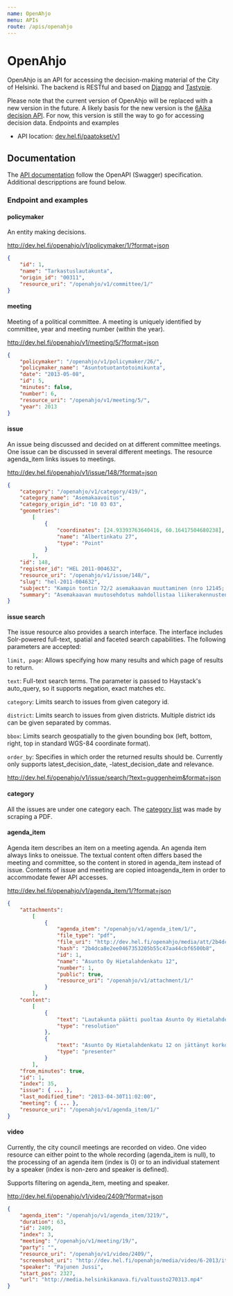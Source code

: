 ```yaml
---
name: OpenAhjo
menu: APIs
route: /apis/openahjo
---
```



# OpenAhjo

OpenAhjo is an API for accessing the decision-making material of the City of Helsinki. The backend is RESTful and based on [Django](https://www.djangoproject.com/) and [Tastypie](http://tastypieapi.org/).

Please note that the current version of OpenAhjo will be replaced with a new version in the future. A likely basis for the new version is the [6Aika decision API](https://github.com/6aika/api-paatos). For now, this version is still the way to go for accessing decision data.
Endpoints and examples

* API location: [dev.hel.fi/paatokset/v1](https://dev.hel.fi/paatokset/v1)

## Documentation

The [API documentation](https://dev.hel.fi/paatokset/doc/) follow the OpenAPI (Swagger) specification. Additional descripptions are found below.

### Endpoint and examples

#### policymaker

An entity making decisions.

http://dev.hel.fi/openahjo/v1/policymaker/1/?format=json

```json
{ 
	"id": 1, 
	"name": "Tarkastuslautakunta", 
	"origin_id": "00311", 
	"resource_uri": "/openahjo/v1/committee/1/" 
}
```

#### meeting

Meeting of a political committee. A meeting is uniquely identified by committee, year and meeting number (within the year).

http://dev.hel.fi/openahjo/v1/meeting/5/?format=json

```json
{ 
	"policymaker": "/openahjo/v1/policymaker/26/", 
	"policymaker_name": "Asuntotuotantotoimikunta", 
	"date": "2013-05-08", 
	"id": 5, 
	"minutes": false, 
	"number": 6, 
	"resource_uri": "/openahjo/v1/meeting/5/", 
	"year": 2013 
}
```

#### issue

An issue being discussed and decided on at different committee meetings. One issue can be discussed in several different meetings. The resource agenda_item links issues to meetings.

http://dev.hel.fi/openahjo/v1/issue/148/?format=json

```json
{ 
	"category": "/openahjo/v1/category/419/", 
	"category_name": "Asemakaavoitus", 
	"category_origin_id": "10 03 03", 
	"geometries": 
		[ 
			{ 
				"coordinates": [24.93393763640416, 60.16417504680238], 
				"name": "Albertinkatu 27", 
				"type": "Point" 
			} 
		], 
	"id": 148, 
	"register_id": "HEL 2011-004632", 
	"resource_uri": "/openahjo/v1/issue/148/", 
	"slug": "hel-2011-004632", 
	"subject": "Kampin tontin 72/2 asemakaavan muuttaminen (nro 12145; Albertinkatu 27 b)", 
	"summary": "Asemakaavan muutosehdotus mahdollistaa liikerakennusten korttelialueen muuttamisen asuin..." 
}
```

#### issue search

The issue resource also provides a search interface. The interface includes Solr-powered full-text, spatial and faceted search capabilities. The following parameters are accepted:

`limit, page`: Allows specifying how many results and which page of results to return.

`text`: Full-text search terms. The parameter is passed to Haystack's auto_query, so it supports negation, exact matches etc.

`category`: Limits search to issues from given category id.

`district`: Limits search to issues from given districts. Multiple district ids can be given separated by commas.

`bbox`: Limits search geospatially to the given bounding box (left, bottom, right, top in standard WGS-84 coordinate format).

`order_by`: Specifies in which order the returned results should be. Currently only supports latest_decision_date, -latest_decision_date and relevance.

http://dev.hel.fi/openahjo/v1/issue/search/?text=guggenheim&format=json

#### category

All the issues are under one category each. The [category list](https://github.com/City-of-Helsinki/openahjo/blob/master/data/categories.csv) was made by scraping a PDF.

#### agenda_item

Agenda item describes an item on a meeting agenda. An agenda item always links to oneissue. The textual content often differs based the meeting and committee, so the content in stored in agenda_item instead of issue. Contents of issue and meeting are copied intoagenda_item in order to accommodate fewer API accesses.

http://dev.hel.fi/openahjo/v1/agenda_item/1/?format=json

```json
{ 
	"attachments": 
		[ 
			{ 
				"agenda_item": "/openahjo/v1/agenda_item/1/", 
				"file_type": "pdf", 
				"file_uri": "http://dev.hel.fi/openahjo/media/att/2b4dca8e2ee0467353205b55c47aa44cbf6500b8.pdf", 
				"hash": "2b4dca8e2ee0467353205b55c47aa44cbf6500b8", 
				"id": 1, 
				"name": "Asunto Oy Hietalahdenkatu 12", 
				"number": 1, 
				"public": true, 
				"resource_uri": "/openahjo/v1/attachment/1/" 
			} 
		], 
	"content": 
		[ 
			{ 
				"text": "Lautakunta päätti puoltaa Asunto Oy Hietalahdenkatu...",
				"type": "resolution" 
			}, 
			{ 
				"text": "Asunto Oy Hietalahdenkatu 12 on jättänyt korkotukilainahakemuksen...", 
				"type": "presenter" 
			} 
		], 
	"from_minutes": true, 
	"id": 1, 
	"index": 35, 
	"issue": { ... }, 
	"last_modified_time": "2013-04-30T11:02:00", 
	"meeting": { ... }, 
	"resource_uri": "/openahjo/v1/agenda_item/1/" 
}
```

#### video

Currently, the city council meetings are recorded on video. One video resource can either point to the whole recording (agenda_item is null), to the processing of an agenda item (index is 0) or to an individual statement by a speaker (index is non-zero and speaker is defined).

Supports filtering on agenda_item, meeting and speaker.

http://dev.hel.fi/openahjo/v1/video/2409/?format=json

```json
{ 
	"agenda_item": "/openahjo/v1/agenda_item/3219/", 
	"duration": 63, 
	"id": 2409, 
	"index": 3, 
	"meeting": "/openahjo/v1/meeting/19/", 
	"party": "", 
	"resource_uri": "/openahjo/v1/video/2409/", 
	"screenshot_uri": "http://dev.hel.fi/openahjo/media/video/6-2013/item5-3.jpg", 
	"speaker": "Pajunen Jussi", 
	"start_pos": 2327, 
	"url": "http://media.helsinkikanava.fi/valtuusto270313.mp4" 
}
```

